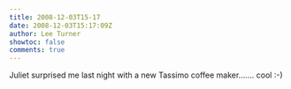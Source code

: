 ```yaml
---
title: 2008-12-03T15-17
date: 2008-12-03T15:17:09Z
author: Lee Turner
showtoc: false
comments: true
---
```


Juliet surprised me last night with a new Tassimo coffee maker....... cool :-)

